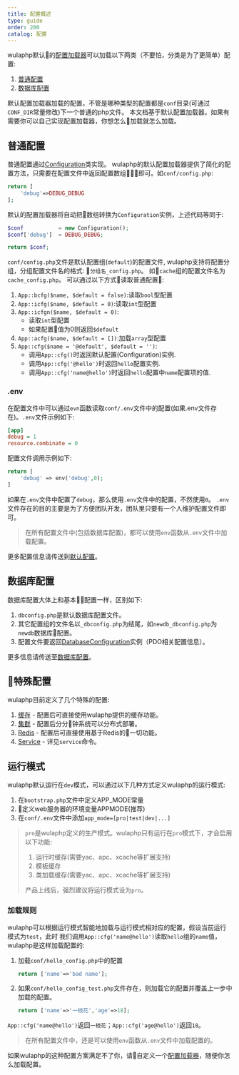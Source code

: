 ```yaml
---
title: 配置概述
type: guide
order: 200
catalog: 配置
---
```


wulaphp默认的[配置加载器](../advance/cfg-loader.html)可以加载以下两类（不要怕，分类是为了更简单）配置:

1. [普通配置](#普通配置)
2. [数据库配置](#数据库配置)

默认配置加载器加载的配置，不管是哪种类型的配置都是`conf`目录(可通过`CONF_DIR`常量修改)下一个普通的php文件。
本文档基于默认配置加载器。如果有需要你可以自己实现配置加载器，你想怎么加载就怎么加载。

## 普通配置

普通配置通过[Configuration](https://github.com/ninggf/wulaphp/blob/v2.0/wulaphp/conf/Configuration.php)类实现。
wulaphp的默认配置加载器提供了简化的配置方法，只需要在配置文件中返回配置数组即可。如`conf/config.php`:

```php
return [
    'debug'=>DEBUG_DEBUG
];
```

默认的配置加载器将自动把数组转换为`Configuration`实例，上述代码等同于:

```php
$conf           = new Configuration();
$conf['debug']  = DEBUG_DEBUG;

return $conf;
```

`conf/config.php`文件是默认配置组(`default`)的配置文件,
wulaphp支持将配置分组，分组配置文件名的格式: `分组名_config.php`。
如`cache`组的配置文件名为`cache_config.php`。
可以通过以下方式读取普通配置:

1. `App::bcfg($name, $default = false)`:读取`bool`型配置
2. `App::icfg($name, $default = 0)`:读取`int`型配置
3. `App::icfgn($name, $default = 0)`:
    * 读取`int`型配置
    * 如果配置值为0则返回`$default`
4. `App::acfg($name, $default = [])`:加载`array`型配置
5. `App::cfg($name = '@default', $default = '')`:
    * 调用`App::cfg()`时返回默认配置(Configuration)实例.
    * 调用`App::cfg('@hello')`时返回`hello`配置实例.
    * 调用`App::cfg('name@hello')`时返回`hello`配置中`name`配置项的值.

### .env

在配置文件中可以通过`evn`函数读取`conf/.env`文件中的配置(如果.env文件存在)。`.env`文件示例如下:

```ini
[app]
debug = 1
resource.combinate = 0
```

配置文件调用示例如下:

```php
return [
    'debug' => env('debug',0);
]
```

如果在`.env`文件中配置了`debug`，那么使用`.env`文件中的配置，不然使用`0`。
`.env`文件存在的目的主要是为了方便团队开发，团队里只要有一个人维护配置文件即可。

> 在所有配置文件中(包括数据库配置)，都可以使用`env`函数从`.env`文件中加载配置。

更多配置信息请传送到[默认配置](cfg.html)。

## 数据库配置

数据库配置大体上和基本配置一样，区别如下:

1. `dbconfig.php`是默认数据库配置文件。
2. 其它配置组的文件名以`_dbconfig.php`为结尾，如`newdb_dbconfig.php`为`newdb`数据库配置。
3. 配置文件要返回[DatabaseConfiguration](https://github.com/ninggf/wulaphp/blob/v2.0/wulaphp/conf/DatabaseConfiguration.php)实例（PDO相关配置信息）。

更多信息请传送至[数据库配置](db.html)。

## 特殊配置

wulaphp目前定义了几个特殊的配置:

1. [缓存](../utils/cache.html) - 配置后可直接使用wulaphp提供的缓存功能。
2. [集群](cluster.html) - 配置后分分钟系统可以分布式部署。
3. [Redis](../utils/redis.html) - 配置后可直接使用基于Redis的一切功能。
4. [Service](../utils/service.html) - 详见`service`命令。

## 运行模式

wulaphp默认运行在`dev`模式，可以通过以下几种方式定义wulaphp的运行模式:

1. 在`bootstrap.php`文件中定义APP_MODE常量
2. 定义web服务器的环境变量APPMODE(推荐)
3. 在`conf/.env`文件中添加`app_mode=[pro|test|dev|...]`

> `pro`是wulaphp定义的生产模式。wulaphp只有运行在`pro`模式下，才会启用以下功能:
> 1. 运行时缓存(需要yac、apc、xcache等扩展支持)
> 2. 模板缓存
> 3. 类加载缓存(需要yac、apc、xcache等扩展支持)
>
> 产品上线后，强烈建议将运行模式设为`pro`。

### 加载规则

wulaphp可以根据运行模式智能地加载与运行模式相对应的配置，假设当前运行模式为`test`，此时
我们调用`App::cfg('name@hello')`读取`hello`组的`name`值，wulaphp是这样加载配置的:

1. 加载`conf/hello_config.php`中的配置
    ```php
    return ['name'=>'bad name'];
    ```
2. 如果`conf/hello_config_test.php`文件存在，则加载它的配置并覆盖上一步中加载的配置。
    ```php
    return ['name'=>'一枝花','age'=>18];
    ```

`App::cfg('name@hello')`返回`一枝花`；`App::cfg('age@hello')`返回`18`。

> 在所有配置文件中，还是可以使用`env`函数从`.env`文件中加载配置的。

如果wulaphp的这种配置方案满足不了你，请自定义一个[配置加载器](../advance/cfg-loader.html)，随便你怎么加载配置。